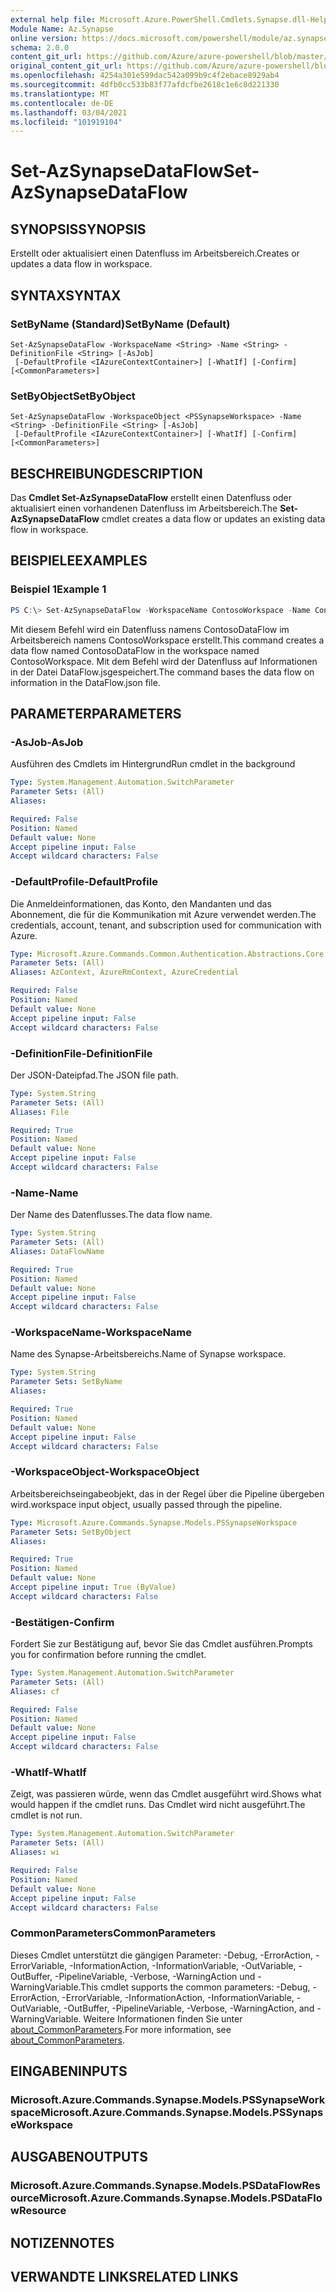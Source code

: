 ```yaml
---
external help file: Microsoft.Azure.PowerShell.Cmdlets.Synapse.dll-Help.xml
Module Name: Az.Synapse
online version: https://docs.microsoft.com/powershell/module/az.synapse/set-azsynapsedataflow
schema: 2.0.0
content_git_url: https://github.com/Azure/azure-powershell/blob/master/src/Synapse/Synapse/help/Set-AzSynapseDataFlow.md
original_content_git_url: https://github.com/Azure/azure-powershell/blob/master/src/Synapse/Synapse/help/Set-AzSynapseDataFlow.md
ms.openlocfilehash: 4254a301e599dac542a099b9c4f2ebace8929ab4
ms.sourcegitcommit: 4dfb0cc533b83f77afdcfbe2618c1e6c8d221330
ms.translationtype: MT
ms.contentlocale: de-DE
ms.lasthandoff: 03/04/2021
ms.locfileid: "101919104"
---
```

# <span data-ttu-id="6df7a-101">Set-AzSynapseDataFlow</span><span class="sxs-lookup"><span data-stu-id="6df7a-101">Set-AzSynapseDataFlow</span></span>

## <span data-ttu-id="6df7a-102">SYNOPSIS</span><span class="sxs-lookup"><span data-stu-id="6df7a-102">SYNOPSIS</span></span>
<span data-ttu-id="6df7a-103">Erstellt oder aktualisiert einen Datenfluss im Arbeitsbereich.</span><span class="sxs-lookup"><span data-stu-id="6df7a-103">Creates or updates a data flow in workspace.</span></span>

## <span data-ttu-id="6df7a-104">SYNTAX</span><span class="sxs-lookup"><span data-stu-id="6df7a-104">SYNTAX</span></span>

### <span data-ttu-id="6df7a-105">SetByName (Standard)</span><span class="sxs-lookup"><span data-stu-id="6df7a-105">SetByName (Default)</span></span>
```
Set-AzSynapseDataFlow -WorkspaceName <String> -Name <String> -DefinitionFile <String> [-AsJob]
 [-DefaultProfile <IAzureContextContainer>] [-WhatIf] [-Confirm] [<CommonParameters>]
```

### <span data-ttu-id="6df7a-106">SetByObject</span><span class="sxs-lookup"><span data-stu-id="6df7a-106">SetByObject</span></span>
```
Set-AzSynapseDataFlow -WorkspaceObject <PSSynapseWorkspace> -Name <String> -DefinitionFile <String> [-AsJob]
 [-DefaultProfile <IAzureContextContainer>] [-WhatIf] [-Confirm] [<CommonParameters>]
```

## <span data-ttu-id="6df7a-107">BESCHREIBUNG</span><span class="sxs-lookup"><span data-stu-id="6df7a-107">DESCRIPTION</span></span>
<span data-ttu-id="6df7a-108">Das **Cmdlet Set-AzSynapseDataFlow** erstellt einen Datenfluss oder aktualisiert einen vorhandenen Datenfluss im Arbeitsbereich.</span><span class="sxs-lookup"><span data-stu-id="6df7a-108">The **Set-AzSynapseDataFlow** cmdlet creates a data flow or updates an existing data flow in workspace.</span></span>

## <span data-ttu-id="6df7a-109">BEISPIELE</span><span class="sxs-lookup"><span data-stu-id="6df7a-109">EXAMPLES</span></span>

### <span data-ttu-id="6df7a-110">Beispiel 1</span><span class="sxs-lookup"><span data-stu-id="6df7a-110">Example 1</span></span>
```powershell
PS C:\> Set-AzSynapseDataFlow -WorkspaceName ContosoWorkspace -Name ContosoDataFlow -DefinitionFile "C:\\samples\\DataFlow.json"
```

<span data-ttu-id="6df7a-111">Mit diesem Befehl wird ein Datenfluss namens ContosoDataFlow im Arbeitsbereich namens ContosoWorkspace erstellt.</span><span class="sxs-lookup"><span data-stu-id="6df7a-111">This command creates a data flow named ContosoDataFlow in the workspace named ContosoWorkspace.</span></span>
<span data-ttu-id="6df7a-112">Mit dem Befehl wird der Datenfluss auf Informationen in der Datei DataFlow.jsgespeichert.</span><span class="sxs-lookup"><span data-stu-id="6df7a-112">The command bases the data flow on information in the DataFlow.json file.</span></span>

## <span data-ttu-id="6df7a-113">PARAMETER</span><span class="sxs-lookup"><span data-stu-id="6df7a-113">PARAMETERS</span></span>

### <span data-ttu-id="6df7a-114">-AsJob</span><span class="sxs-lookup"><span data-stu-id="6df7a-114">-AsJob</span></span>
<span data-ttu-id="6df7a-115">Ausführen des Cmdlets im Hintergrund</span><span class="sxs-lookup"><span data-stu-id="6df7a-115">Run cmdlet in the background</span></span>

```yaml
Type: System.Management.Automation.SwitchParameter
Parameter Sets: (All)
Aliases:

Required: False
Position: Named
Default value: None
Accept pipeline input: False
Accept wildcard characters: False
```

### <span data-ttu-id="6df7a-116">-DefaultProfile</span><span class="sxs-lookup"><span data-stu-id="6df7a-116">-DefaultProfile</span></span>
<span data-ttu-id="6df7a-117">Die Anmeldeinformationen, das Konto, den Mandanten und das Abonnement, die für die Kommunikation mit Azure verwendet werden.</span><span class="sxs-lookup"><span data-stu-id="6df7a-117">The credentials, account, tenant, and subscription used for communication with Azure.</span></span>

```yaml
Type: Microsoft.Azure.Commands.Common.Authentication.Abstractions.Core.IAzureContextContainer
Parameter Sets: (All)
Aliases: AzContext, AzureRmContext, AzureCredential

Required: False
Position: Named
Default value: None
Accept pipeline input: False
Accept wildcard characters: False
```

### <span data-ttu-id="6df7a-118">-DefinitionFile</span><span class="sxs-lookup"><span data-stu-id="6df7a-118">-DefinitionFile</span></span>
<span data-ttu-id="6df7a-119">Der JSON-Dateipfad.</span><span class="sxs-lookup"><span data-stu-id="6df7a-119">The JSON file path.</span></span>

```yaml
Type: System.String
Parameter Sets: (All)
Aliases: File

Required: True
Position: Named
Default value: None
Accept pipeline input: False
Accept wildcard characters: False
```

### <span data-ttu-id="6df7a-120">-Name</span><span class="sxs-lookup"><span data-stu-id="6df7a-120">-Name</span></span>
<span data-ttu-id="6df7a-121">Der Name des Datenflusses.</span><span class="sxs-lookup"><span data-stu-id="6df7a-121">The data flow name.</span></span>

```yaml
Type: System.String
Parameter Sets: (All)
Aliases: DataFlowName

Required: True
Position: Named
Default value: None
Accept pipeline input: False
Accept wildcard characters: False
```

### <span data-ttu-id="6df7a-122">-WorkspaceName</span><span class="sxs-lookup"><span data-stu-id="6df7a-122">-WorkspaceName</span></span>
<span data-ttu-id="6df7a-123">Name des Synapse-Arbeitsbereichs.</span><span class="sxs-lookup"><span data-stu-id="6df7a-123">Name of Synapse workspace.</span></span>

```yaml
Type: System.String
Parameter Sets: SetByName
Aliases:

Required: True
Position: Named
Default value: None
Accept pipeline input: False
Accept wildcard characters: False
```

### <span data-ttu-id="6df7a-124">-WorkspaceObject</span><span class="sxs-lookup"><span data-stu-id="6df7a-124">-WorkspaceObject</span></span>
<span data-ttu-id="6df7a-125">Arbeitsbereichseingabeobjekt, das in der Regel über die Pipeline übergeben wird.</span><span class="sxs-lookup"><span data-stu-id="6df7a-125">workspace input object, usually passed through the pipeline.</span></span>

```yaml
Type: Microsoft.Azure.Commands.Synapse.Models.PSSynapseWorkspace
Parameter Sets: SetByObject
Aliases:

Required: True
Position: Named
Default value: None
Accept pipeline input: True (ByValue)
Accept wildcard characters: False
```

### <span data-ttu-id="6df7a-126">-Bestätigen</span><span class="sxs-lookup"><span data-stu-id="6df7a-126">-Confirm</span></span>
<span data-ttu-id="6df7a-127">Fordert Sie zur Bestätigung auf, bevor Sie das Cmdlet ausführen.</span><span class="sxs-lookup"><span data-stu-id="6df7a-127">Prompts you for confirmation before running the cmdlet.</span></span>

```yaml
Type: System.Management.Automation.SwitchParameter
Parameter Sets: (All)
Aliases: cf

Required: False
Position: Named
Default value: None
Accept pipeline input: False
Accept wildcard characters: False
```

### <span data-ttu-id="6df7a-128">-WhatIf</span><span class="sxs-lookup"><span data-stu-id="6df7a-128">-WhatIf</span></span>
<span data-ttu-id="6df7a-129">Zeigt, was passieren würde, wenn das Cmdlet ausgeführt wird.</span><span class="sxs-lookup"><span data-stu-id="6df7a-129">Shows what would happen if the cmdlet runs.</span></span>
<span data-ttu-id="6df7a-130">Das Cmdlet wird nicht ausgeführt.</span><span class="sxs-lookup"><span data-stu-id="6df7a-130">The cmdlet is not run.</span></span>

```yaml
Type: System.Management.Automation.SwitchParameter
Parameter Sets: (All)
Aliases: wi

Required: False
Position: Named
Default value: None
Accept pipeline input: False
Accept wildcard characters: False
```

### <span data-ttu-id="6df7a-131">CommonParameters</span><span class="sxs-lookup"><span data-stu-id="6df7a-131">CommonParameters</span></span>
<span data-ttu-id="6df7a-132">Dieses Cmdlet unterstützt die gängigen Parameter: -Debug, -ErrorAction, -ErrorVariable, -InformationAction, -InformationVariable, -OutVariable, -OutBuffer, -PipelineVariable, -Verbose, -WarningAction und -WarningVariable.</span><span class="sxs-lookup"><span data-stu-id="6df7a-132">This cmdlet supports the common parameters: -Debug, -ErrorAction, -ErrorVariable, -InformationAction, -InformationVariable, -OutVariable, -OutBuffer, -PipelineVariable, -Verbose, -WarningAction, and -WarningVariable.</span></span> <span data-ttu-id="6df7a-133">Weitere Informationen finden Sie unter [about_CommonParameters](http://go.microsoft.com/fwlink/?LinkID=113216).</span><span class="sxs-lookup"><span data-stu-id="6df7a-133">For more information, see [about_CommonParameters](http://go.microsoft.com/fwlink/?LinkID=113216).</span></span>

## <span data-ttu-id="6df7a-134">EINGABEN</span><span class="sxs-lookup"><span data-stu-id="6df7a-134">INPUTS</span></span>

### <span data-ttu-id="6df7a-135">Microsoft.Azure.Commands.Synapse.Models.PSSynapseWorkspace</span><span class="sxs-lookup"><span data-stu-id="6df7a-135">Microsoft.Azure.Commands.Synapse.Models.PSSynapseWorkspace</span></span>

## <span data-ttu-id="6df7a-136">AUSGABEN</span><span class="sxs-lookup"><span data-stu-id="6df7a-136">OUTPUTS</span></span>

### <span data-ttu-id="6df7a-137">Microsoft.Azure.Commands.Synapse.Models.PSDataFlowResource</span><span class="sxs-lookup"><span data-stu-id="6df7a-137">Microsoft.Azure.Commands.Synapse.Models.PSDataFlowResource</span></span>

## <span data-ttu-id="6df7a-138">NOTIZEN</span><span class="sxs-lookup"><span data-stu-id="6df7a-138">NOTES</span></span>

## <span data-ttu-id="6df7a-139">VERWANDTE LINKS</span><span class="sxs-lookup"><span data-stu-id="6df7a-139">RELATED LINKS</span></span>
